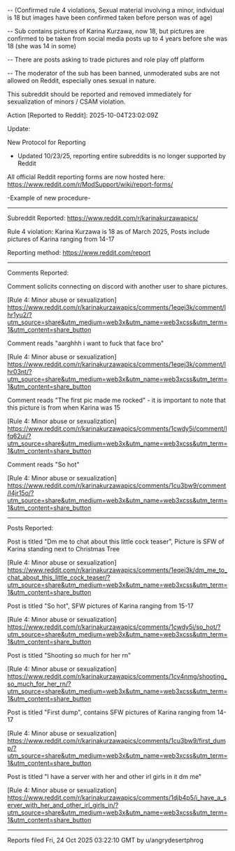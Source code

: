 -- (Confirmed rule 4 violations, Sexual material involving a minor, individual is 18 but images have been confirmed taken before person was of age)

-- Sub contains pictures of Karina Kurzawa, now 18, but pictures are confirmed to be taken from social media posts up to 4 years before she was 18 (she was 14 in some)

-- There are posts asking to trade pictures and role play off platform

-- The moderator of the sub has been banned, unmoderated subs are not allowed on Reddit, especially ones sexual in nature.

This subreddit should be reported and removed immediately for sexualization of minors / CSAM violation.

Action [Reported to Reddit]: 2025-10-04T23:02:09Z

Update:

New Protocol for Reporting

- Updated 10/23/25, reporting entire subreddits is no longer supported by Reddit

All official Reddit reporting forms are now hosted here: https://www.reddit.com/r/ModSupport/wiki/report-forms/

-Example of new procedure- 

-----------------------------------------------------------------------

Subreddit Reported: https://www.reddit.com/r/karinakurzawapics/

Rule 4 violation: Karina Kurzawa is 18 as of March 2025, Posts include pictures of Karina ranging from 14-17

Reporting method: https://www.reddit.com/report

-----------------------------------------------------------------------

Comments Reported: 

Comment solicits connecting on discord with another user to share pictures. 

[Rule 4: Minor abuse or sexualization] https://www.reddit.com/r/karinakurzawapics/comments/1eqej3k/comment/lhr1yu2/?utm_source=share&utm_medium=web3x&utm_name=web3xcss&utm_term=1&utm_content=share_button

Comment reads "aarghhh i want to fuck that face bro"

[Rule 4: Minor abuse or sexualization] https://www.reddit.com/r/karinakurzawapics/comments/1eqej3k/comment/lhr03nt/?utm_source=share&utm_medium=web3x&utm_name=web3xcss&utm_term=1&utm_content=share_button

Comment reads "The first pic made me rocked" - it is important to note that this picture is from when Karina was 15

[Rule 4: Minor abuse or sexualization] https://www.reddit.com/r/karinakurzawapics/comments/1cwdy5i/comment/lfq62ui/?utm_source=share&utm_medium=web3x&utm_name=web3xcss&utm_term=1&utm_content=share_button

Comment reads "So hot"

[Rule 4: Minor abuse or sexualization] https://www.reddit.com/r/karinakurzawapics/comments/1cu3bw9/comment/l4jr15o/?utm_source=share&utm_medium=web3x&utm_name=web3xcss&utm_term=1&utm_content=share_button

-----------------------------------------------------------------------

Posts Reported: 

Post is titled "Dm me to chat about this little cock teaser", Picture is SFW of Karina standing next to Christmas Tree

[Rule 4: Minor abuse or sexualization] https://www.reddit.com/r/karinakurzawapics/comments/1eqej3k/dm_me_to_chat_about_this_little_cock_teaser/?utm_source=share&utm_medium=web3x&utm_name=web3xcss&utm_term=1&utm_content=share_button

Post is titled "So hot", SFW pictures of Karina ranging from 15-17

[Rule 4: Minor abuse or sexualization] https://www.reddit.com/r/karinakurzawapics/comments/1cwdy5i/so_hot/?utm_source=share&utm_medium=web3x&utm_name=web3xcss&utm_term=1&utm_content=share_button

Post is titled "Shooting so much for her rn"

[Rule 4: Minor abuse or sexualization] https://www.reddit.com/r/karinakurzawapics/comments/1cv4nmg/shooting_so_much_for_her_rn/?utm_source=share&utm_medium=web3x&utm_name=web3xcss&utm_term=1&utm_content=share_button

Post is titled "First dump", contains SFW pictures of Karina ranging from 14-17

[Rule 4: Minor abuse or sexualization] https://www.reddit.com/r/karinakurzawapics/comments/1cu3bw9/first_dump/?utm_source=share&utm_medium=web3x&utm_name=web3xcss&utm_term=1&utm_content=share_button

Post is titled "I have a server with her and other irl girls in it dm me"

[Rule 4: Minor abuse or sexualization] https://www.reddit.com/r/karinakurzawapics/comments/1djb4p5/i_have_a_server_with_her_and_other_irl_girls_in/?utm_source=share&utm_medium=web3x&utm_name=web3xcss&utm_term=1&utm_content=share_button

-----------------------------------------------------------------------

Reports filed Fri, 24 Oct 2025 03:22:10 GMT by u/angrydesertphrog
